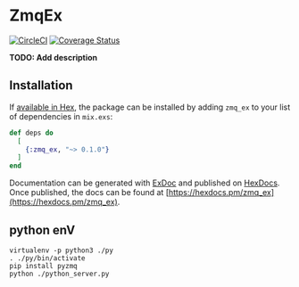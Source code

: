 # ZmqEx
[![CircleCI](https://circleci.com/gh/half-t/zmq_ex.svg?style=svg)](https://circleci.com/gh/half-t/zmq_ex)
[![Coverage Status](https://coveralls.io/repos/github/half-t/zmq_ex/badge.svg?branch=master)](https://coveralls.io/github/half-t/zmq_ex?branch=master)

**TODO: Add description**

## Installation

If [available in Hex](https://hex.pm/docs/publish), the package can be installed
by adding `zmq_ex` to your list of dependencies in `mix.exs`:

```elixir
def deps do
  [
    {:zmq_ex, "~> 0.1.0"}
  ]
end
```

Documentation can be generated with [ExDoc](https://github.com/elixir-lang/ex_doc)
and published on [HexDocs](https://hexdocs.pm). Once published, the docs can
be found at [https://hexdocs.pm/zmq_ex](https://hexdocs.pm/zmq_ex).

## python enV

```
virtualenv -p python3 ./py
. ./py/bin/activate
pip install pyzmq
python ./python_server.py
```

